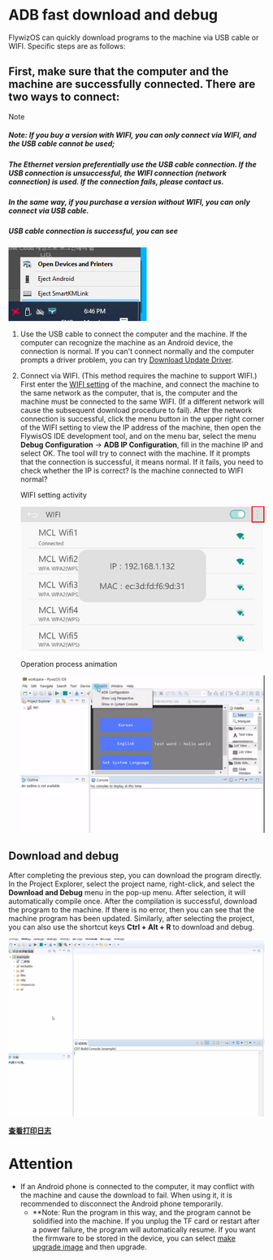 
# ADB fast download and debug
FlywizOS can quickly download programs to the machine via USB cable or WIFI. Specific steps are as follows:

## First, make sure that the computer and the machine are successfully connected. There are two ways to connect:
> [!Note]
>
> ##### Note: If you buy a version with WIFI, you can only connect via WIFI, and the USB cable cannot be used;
>
> ##### The Ethernet version preferentially use the USB cable connection. If the USB connection is unsuccessful, the WIFI connection (network connection) is used. If the connection fails, please contact us.
>
> ##### In the same way, if you purchase a version without WIFI, you can only connect via USB cable.
>
> ##### USB cable connection is successful, you can see
>
> ![](assets/ide/ADB.jpg)

 1. Use the USB cable to connect the computer and the machine. If the computer can recognize the machine as an Android device, the connection is normal. If you can't connect normally and the computer prompts a driver problem, you can try [Download Update Driver](install_adb_driver.md).

 2. Connect via WIFI. (This method requires the machine to support WIFI.)
      First enter the [WIFI setting](wifi.md) of the machine, and connect the machine to the same network as the computer, that is, the computer and the machine must be connected to the same WIFI. (If a different network will cause the subsequent download procedure to fail). After the network connection is successful, click the menu button in the upper right corner of the WIFI setting to view the IP address of the machine, then open the FlywisOS IDE development tool, and on the menu bar, select the menu **Debug Configuration** -> **ADB IP Configuration**, fill in the machine IP and select OK. The tool will try to connect with the machine. If it prompts that the connection is successful, it means normal. If it fails, you need to check whether the IP is correct? Is the machine connected to WIFI normal?

     WIFI setting activity

    ![](assets/ide/wifi_ip.jpg)  

    Operation process animation

    ![](assets/ide/config_ip.gif)  





## Download and debug
After completing the previous step, you can download the program directly. In the Project Explorer, select the project name, right-click, and select the **Download and Debug** menu in the pop-up menu. After selection, it will automatically compile once. After the compilation is successful, download the program to the machine. If there is no error, then you can see that the machine program has been updated.
Similarly, after selecting the project, you can also use the shortcut keys **Ctrl + Alt + R** to download and debug.



![](assets/ide/launch_adb.gif)

[**查看打印日志**](logcat.md)



# Attention
* If an Android phone is connected to the computer, it may conflict with the machine and cause the download to fail. When using it, it is recommended to disconnect the Android phone temporarily.
    * **<span id="adb_run_tip">Note</span>: Run the program in this way, and the program cannot be solidified into the machine. If you unplug the TF card or restart after a power failure, the program will automatically resume. If you want the firmware to be stored in the device, you can select [make upgrade image](make_image.md) and then upgrade. 